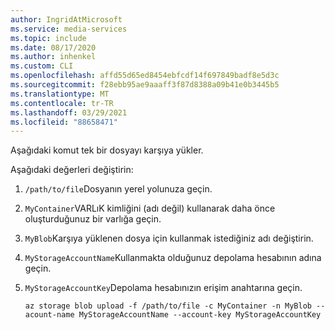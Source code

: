 ```yaml
---
author: IngridAtMicrosoft
ms.service: media-services
ms.topic: include
ms.date: 08/17/2020
ms.author: inhenkel
ms.custom: CLI
ms.openlocfilehash: affd55d65ed8454ebfcdf14f697849badf8e5d3c
ms.sourcegitcommit: f28ebb95ae9aaaff3f87d8388a09b41e0b3445b5
ms.translationtype: MT
ms.contentlocale: tr-TR
ms.lasthandoff: 03/29/2021
ms.locfileid: "88658471"
---
```

<!-- ### Upload files with the CLI -->

Aşağıdaki komut tek bir dosyayı karşıya yükler.  

Aşağıdaki değerleri değiştirin:

1. `/path/to/file`Dosyanın yerel yolunuza geçin.  
1. `MyContainer`VARLıK kimliğini (adı değil) kullanarak daha önce oluşturduğunuz bir varlığa geçin.
1. `MyBlob`Karşıya yüklenen dosya için kullanmak istediğiniz adı değiştirin.
1. `MyStorageAccountName`Kullanmakta olduğunuz depolama hesabının adına geçin.
1. `MyStorageAccountKey`Depolama hesabınızın erişim anahtarına geçin.

    ```azurecli
    az storage blob upload -f /path/to/file -c MyContainer -n MyBlob --acount-name MyStorageAccountName --account-key MyStorageAccountKey
    ```
